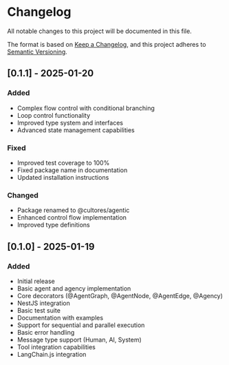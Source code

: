 # Changelog

All notable changes to this project will be documented in this file.

The format is based on [Keep a Changelog](https://keepachangelog.com/en/1.0.0/),
and this project adheres to [Semantic Versioning](https://semver.org/spec/v2.0.0.html).

## [0.1.1] - 2025-01-20

### Added
- Complex flow control with conditional branching
- Loop control functionality
- Improved type system and interfaces
- Advanced state management capabilities

### Fixed
- Improved test coverage to 100%
- Fixed package name in documentation
- Updated installation instructions

### Changed
- Package renamed to @cultores/agentic
- Enhanced control flow implementation
- Improved type definitions

## [0.1.0] - 2025-01-19

### Added
- Initial release
- Basic agent and agency implementation
- Core decorators (@AgentGraph, @AgentNode, @AgentEdge, @Agency)
- NestJS integration
- Basic test suite
- Documentation with examples
- Support for sequential and parallel execution
- Basic error handling
- Message type support (Human, AI, System)
- Tool integration capabilities
- LangChain.js integration 